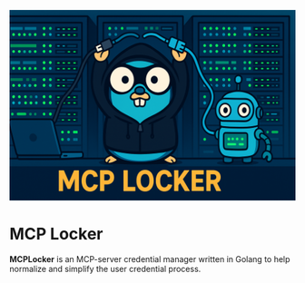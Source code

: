 ![MCPLocker Logo](.github/logo.png)
# MCP Locker

**MCPLocker** is an MCP-server credential manager written in Golang to help normalize and simplify the user credential process.

